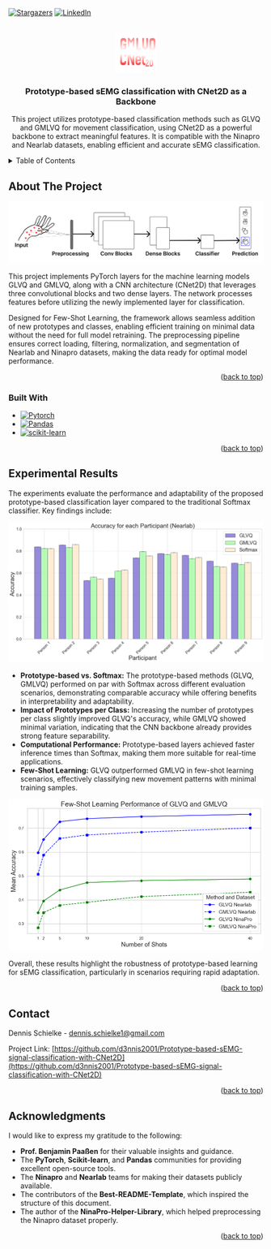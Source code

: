 <!-- Improved compatibility of back to top link: See: https://github.com/othneildrew/Best-README-Template/pull/73 -->
<a id="readme-top"></a>
<!--
*** Thanks for checking out the Best-README-Template. If you have a suggestion
*** that would make this better, please fork the repo and create a pull request
*** or simply open an issue with the tag "enhancement".
*** Don't forget to give the project a star!
*** Thanks again! Now go create something AMAZING! :D
-->



<!-- PROJECT SHIELDS -->
<!--
*** I'm using markdown "reference style" links for readability.
*** Reference links are enclosed in brackets [ ] instead of parentheses ( ).
*** See the bottom of this document for the declaration of the reference variables
*** for contributors-url, forks-url, etc. This is an optional, concise syntax you may use.
*** https://www.markdownguide.org/basic-syntax/#reference-style-links
-->

[![Stargazers][stars-shield]][stars-url]
[![LinkedIn][linkedin-shield]][linkedin-url]



<!-- PROJECT LOGO -->
<br />
<div align="center">
  <a href="https://github.com/d3nnis2001/Prototype-based-sEMG-signal-classification-with-CNet2D">
    <img src="images/Logo.png" alt="Logo" width="80" height="80">
  </a>

<h3 align="center">Prototype-based sEMG classification with CNet2D as a Backbone</h3>

  <p align="center">
    This project utilizes prototype-based classification methods such as GLVQ and GMLVQ for movement classification, using CNet2D as a powerful backbone to extract meaningful features. It is compatible with the Ninapro and Nearlab datasets, enabling efficient and accurate sEMG classification.
  </p>
</div>



<!-- TABLE OF CONTENTS -->
<details>
  <summary>Table of Contents</summary>
  <ol>
    <li>
      <a href="#about-the-project">About The Project</a>
      <ul>
        <li><a href="#built-with">Built With</a></li>
      </ul>
    </li>
    <li>
      <a href="#methods">Methods</a>
    </li>
    <li><a href="#experiments">Experimental Results</a></li>
    <li><a href="#contact">Contact</a></li>
    <li><a href="#acknowledgments">Acknowledgments</a></li>
  </ol>
</details>



<!-- ABOUT THE PROJECT -->
## About The Project

![CNet2D](images/About.png)

This project implements PyTorch layers for the machine learning models GLVQ and GMLVQ, along with a CNN architecture (CNet2D) that leverages three convolutional blocks and two dense layers. The network processes features before utilizing the newly implemented layer for classification.

Designed for Few-Shot Learning, the framework allows seamless addition of new prototypes and classes, enabling efficient training on minimal data without the need for full model retraining. The preprocessing pipeline ensures correct loading, filtering, normalization, and segmentation of Nearlab and Ninapro datasets, making the data ready for optimal model performance.

<p align="right">(<a href="#readme-top">back to top</a>)</p>



### Built With

* [![Pytorch][Pytorch]][Pytorch-url]
* [![Pandas][Pandas]][Pandas-url]
* [![scikit-learn][scikit-learn]][scikit-learn-url]


<p align="right">(<a href="#readme-top">back to top</a>)</p>

<!-- USAGE EXAMPLES -->
## Experimental Results

The experiments evaluate the performance and adaptability of the proposed prototype-based classification layer compared to the traditional Softmax classifier. Key findings include:

![Accuracy per Participant for each Model](images/barplot1.png)

- **Prototype-based vs. Softmax:** The prototype-based methods (GLVQ, GMLVQ) performed on par with Softmax across different evaluation scenarios, demonstrating comparable accuracy while offering benefits in interpretability and adaptability.
- **Impact of Prototypes per Class:** Increasing the number of prototypes per class slightly improved GLVQ's accuracy, while GMLVQ showed minimal variation, indicating that the CNN backbone already provides strong feature separability.
- **Computational Performance:** Prototype-based layers achieved faster inference times than Softmax, making them more suitable for real-time applications.
- **Few-Shot Learning:** GLVQ outperformed GMLVQ in few-shot learning scenarios, effectively classifying new movement patterns with minimal training samples.

![Few-shot learning results for GLVQ and GMLVQ](images/fsl.png)

Overall, these results highlight the robustness of prototype-based learning for sEMG classification, particularly in scenarios requiring rapid adaptation.

<p align="right">(<a href="#readme-top">back to top</a>)</p>



<!-- CONTACT -->
## Contact

Dennis Schielke - dennis.schielke1@gmail.com

Project Link: [https://github.com/d3nnis2001/Prototype-based-sEMG-signal-classification-with-CNet2D](https://github.com/d3nnis2001/Prototype-based-sEMG-signal-classification-with-CNet2D)

<p align="right">(<a href="#readme-top">back to top</a>)</p>



<!-- ACKNOWLEDGMENTS -->
## Acknowledgments

I would like to express my gratitude to the following:

- **Prof. Benjamin Paaßen** for their valuable insights and guidance.
- The **PyTorch**, **Scikit-learn**, and **Pandas** communities for providing excellent open-source tools.
- The **Ninapro** and **Nearlab** teams for making their datasets publicly available.
- The contributors of the **Best-README-Template**, which inspired the structure of this document.
- The author of the **NinaPro-Helper-Library**, which helped preprocessing the Ninapro dataset properly.

<p align="right">(<a href="#readme-top">back to top</a>)</p>



<!-- Links -->
<!-- https://www.markdownguide.org/basic-syntax/#reference-style-links -->

[stars-shield]: https://img.shields.io/github/stars/github_username/repo_name.svg?style=for-the-badge
[stars-url]: https://github.com/d3nnis2001/Prototype-based-sEMG-signal-classification-with-CNet2D/stargazers
[linkedin-shield]: https://img.shields.io/badge/-LinkedIn-black.svg?style=for-the-badge&logo=linkedin&colorB=555
[linkedin-url]: https://www.linkedin.com/in/dennis-schielke-60b82525a/
[Pytorch]: https://img.shields.io/badge/PyTorch-EE4C2C?style=for-the-badge&logo=pytorch&logoColor=white
[Pytorch-url]: https://pytorch.org/
[Pandas]: https://img.shields.io/badge/-Pandas-150458?&logo=pandas
[Pandas-url]: https://pandas.pydata.org/
[scikit-learn]: https://img.shields.io/badge/scikit--learn-F7931E?style=flat-square&logo=scikit-learn&logoColor=white
[scikit-learn-url]: https://scikit-learn.org/stable/
